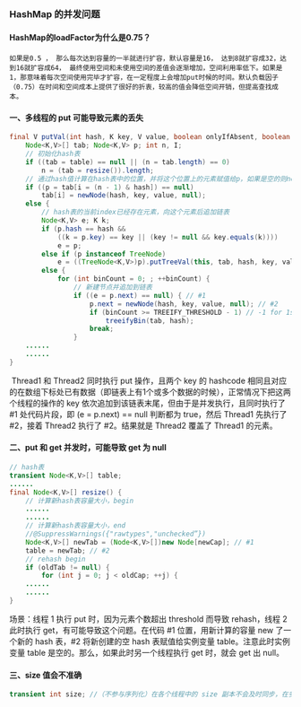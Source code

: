 ### HashMap 的并发问题

#### HashMap的loadFactor为什么是0.75？
	如果是0.5 ， 那么每次达到容量的一半就进行扩容，默认容量是16， 达到8就扩容成32，达到16就扩容成64， 最终使用空间和未使用空间的差值会逐渐增加，空间利用率低下。如果是1，那意味着每次空间使用完毕才扩容，在一定程度上会增加put时候的时间。默认负载因子（0.75）在时间和空间成本上提供了很好的折衷，较高的值会降低空间开销，但提高查找成本。

#### 一、多线程的 put 可能导致元素的丢失

```java
final V putVal(int hash, K key, V value, boolean onlyIfAbsent, boolean evict) {
    Node<K,V>[] tab; Node<K,V> p; int n, I;
    // 初始化hash表
    if ((tab = table) == null || (n = tab.length) == 0)
        n = (tab = resize()).length;
    // 通过hash值计算在hash表中的位置，并将这个位置上的元素赋值给p，如果是空的则new一个新的node放在这个位置上
    if ((p = tab[i = (n - 1) & hash]) == null)
        tab[i] = newNode(hash, key, value, null);
    else {
        // hash表的当前index已经存在元素，向这个元素后追加链表
        Node<K,V> e; K k;
        if (p.hash == hash &&
            ((k = p.key) == key || (key != null && key.equals(k))))
            e = p;
        else if (p instanceof TreeNode)
            e = ((TreeNode<K,V>)p).putTreeVal(this, tab, hash, key, value);
        else {
            for (int binCount = 0; ; ++binCount) {
                // 新建节点并追加到链表
                if ((e = p.next) == null) { // #1
                    p.next = newNode(hash, key, value, null); // #2
                    if (binCount >= TREEIFY_THRESHOLD - 1) // -1 for 1st
                        treeifyBin(tab, hash);
                    break;
                }
	......
	......
}
```

​	Thread1 和 Thread2 同时执行 put 操作，且两个 key 的 hashcode 相同且对应的在数组下标处已有数据（即链表上有1个或多个数据的时候），正常情况下把这两个线程的操作的 key 依次追加到该链表末尾，但由于是并发执行，且同时执行了 #1 处代码片段，即 (e = p.next) == null 判断都为 true，然后 Thread1 先执行了 #2，接着 Thread2 执行了 #2。结果就是 Thread2 覆盖了 Thread1 的元素。

#### 二、put 和 get 并发时，可能导致 get 为 null

```java
// hash表
transient Node<K,V>[] table;
......
final Node<K,V>[] resize() {
	// 计算新hash表容量大小，begin
	......
	......
	// 计算新hash表容量大小，end
	//@SuppressWarnings({"rawtypes","unchecked”})
	Node<K,V>[] newTab = (Node<K,V>[])new Node[newCap]; // #1
    table = newTab; // #2
    // rehash begin
    if (oldTab != null) {
        for (int j = 0; j < oldCap; ++j) {
    ......
	......
}
```

场景：线程 1 执行 put 时，因为元素个数超出 threshold 而导致 rehash，线程 2 此时执行 get，有可能导致这个问题。在代码 #1 位置，用新计算的容量 new 了一个新的 hash 表，#2 将新创建的空 hash 表赋值给实例变量 table。注意此时实例变量 table 是空的。那么，如果此时另一个线程执行 get 时，就会 get 出 null。

#### 三、size 值会不准确

```java
transient int size; //（不参与序列化）在各个线程中的 size 副本不会及时同步，在多个线程操作的时候，size将会被覆盖。
```


